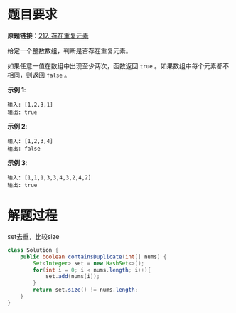 # 题目要求

**原题链接**：[217. 存在重复元素](https://leetcode-cn.com/problems/contains-duplicate/)

给定一个整数数组，判断是否存在重复元素。

如果任意一值在数组中出现至少两次，函数返回 `true` 。如果数组中每个元素都不相同，则返回 `false` 。

**示例 1**:

```
输入: [1,2,3,1]
输出: true
```


**示例 2**:

```
输入: [1,2,3,4]
输出: false
```


**示例 3**:

```
输入: [1,1,1,3,3,4,3,2,4,2]
输出: true
```

# 解题过程

set去重，比较size

```java
class Solution {
    public boolean containsDuplicate(int[] nums) {
        Set<Integer> set = new HashSet<>();
        for(int i = 0; i < nums.length; i++){
            set.add(nums[i]);
        }
        return set.size() != nums.length;
    }
}
```

